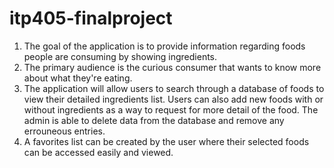 # itp405-finalproject
1. The goal of the application is to provide information regarding foods people are consuming by showing ingredients.
2. The primary audience is the curious consumer that wants to know more about what they're eating.
3. The application will allow users to search through a database of foods to view their detailed ingredients list. Users can also add new foods with or without ingredients as a way to request for more detail of the food. The admin is able to delete data from the database and remove any errouneous entries.
4. A favorites list can be created by the user where their selected foods can be accessed easily and viewed.
